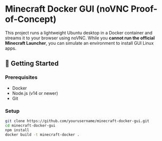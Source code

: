 # Minecraft Docker GUI (noVNC Proof-of-Concept)

This project runs a lightweight Ubuntu desktop in a Docker container and streams it to your browser using noVNC. While you **cannot run the official Minecraft Launcher**, you can simulate an environment to install GUI Linux apps.

## 🚀 Getting Started

### Prerequisites

- Docker
- Node.js (v14 or newer)
- Git

### Setup

```bash
git clone https://github.com/yourusername/minecraft-docker-gui.git
cd minecraft-docker-gui
npm install
docker build -t minecraft-docker .
